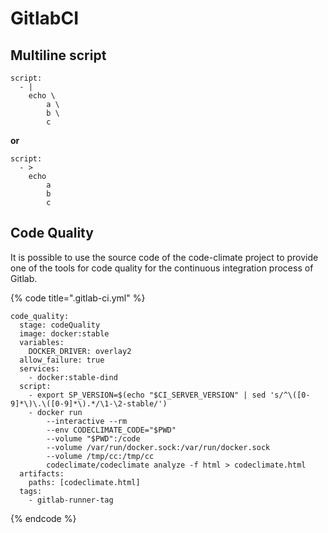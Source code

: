 # GitlabCI

## Multiline script

```
script:
  - |
    echo \
        a \
        b \
        c
```

**or**

```
script:
  - >
    echo
        a
        b
        c
```

## Code Quality

It is possible to use the source code of the code-climate project to provide one of the tools for code quality for the continuous integration process of Gitlab.

{% code title=".gitlab-ci.yml" %}
```
code_quality:
  stage: codeQuality
  image: docker:stable
  variables:
    DOCKER_DRIVER: overlay2
  allow_failure: true
  services:
    - docker:stable-dind
  script:
    - export SP_VERSION=$(echo "$CI_SERVER_VERSION" | sed 's/^\([0-9]*\)\.\([0-9]*\).*/\1-\2-stable/')
    - docker run 
        --interactive --rm 
        --env CODECLIMATE_CODE="$PWD"
        --volume "$PWD":/code
        --volume /var/run/docker.sock:/var/run/docker.sock
        --volume /tmp/cc:/tmp/cc
        codeclimate/codeclimate analyze -f html > codeclimate.html
  artifacts:
    paths: [codeclimate.html]
  tags:
    - gitlab-runner-tag

```
{% endcode %}
